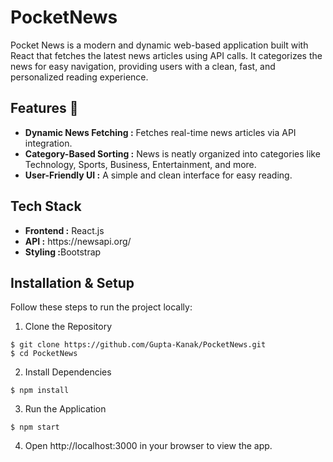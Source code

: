 # PocketNews

Pocket News is a modern and dynamic web-based application built with React that fetches the latest news articles using API calls. It categorizes the news for easy navigation, providing users with a clean, fast, and personalized reading experience.

## Features 🚀

<ul>
<li><b>Dynamic News Fetching :</b> Fetches real-time news articles via API integration.</li>
<li><b>Category-Based Sorting :</b> News is neatly organized into categories like Technology, Sports, Business, Entertainment, and more.</li>
<li><b>User-Friendly UI :</b> A simple and clean interface for easy reading.</li>
</ul>

## Tech Stack

<ul>
  <li><b>Frontend :</b> React.js</li>
  <li><b>API :</b> https://newsapi.org/</li>
  <li><b>Styling :</b>Bootstrap</li>
</ul>

## Installation & Setup

Follow these steps to run the project locally:
1. Clone the Repository
   
```
$ git clone https://github.com/Gupta-Kanak/PocketNews.git
$ cd PocketNews
```
2. Install Dependencies

```
$ npm install
```
3. Run the Application

```
$ npm start
```
4. Open http://localhost:3000 in your browser to view the app.
